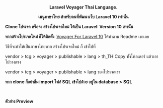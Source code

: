 <p style="text-align: center; "><b>Laravel Voyager Thai Language.</b></p><p style="text-align: center; "><b>เมนูภาษาไทย สำหรับคนที่พัฒนาเว็บ Laravel 10 เท่านั้น</b></p><p style="text-align: left;"><b>Clone โปรเจค หรือจะ สร้างโปรเจคใหม่ ให้เป็น Laravel&nbsp; Version 10</b><b style="text-align: center;">&nbsp;เท่านั้น</b></p><p style="text-align: left;"><b>หาก</b><b>สร้างโปรเจคใหม่&nbsp;</b><b>ก็ให้ติดตั้ง&nbsp;&nbsp;</b><a href="https://github.com/thedevdojo/voyager" target="_blank">Voyager For Laravel 10</a>&nbsp;ให้ทำตาม Readme เขาเลย</p><p style="text-align: left;">วิธีที่จะทำให้เป็นภาษาไทยหาก&nbsp;สร้างโปรเจคใหม่ ก็ เข้าไปที่ </p><p style="text-align: left;">vendor &gt; tcg &gt; voyager &gt; publishable &gt; lang &gt; th_TH Copy ทั้งโฟลเดอร์ แล้วเอาไปวางตรง </p><p style="text-align: left;">vendor &gt; tcg &gt; voyager &gt; publishable &gt; lang ของโปรเจคเรา</p><p style="text-align: left;"><b>หาก clone ก็อย่าลืม import ไฟล์ SQL เข้าไปด้วย อยู่ใน database &gt; SQL</b></p><p style="text-align: left;"><b><br></b></p><p style="text-align: left;"><b>ตัวย่าง Preview</b></p><p style="text-align: left;"><b><br></b></p><p style="text-align: left;"><br></p><p style="text-align: left;"><br></p><p style="text-align: left;"><br></p>